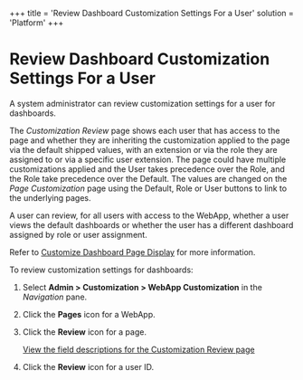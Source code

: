+++
title = 'Review Dashboard Customization Settings For a User'
solution = 'Platform'
+++

# Review Dashboard Customization Settings For a User

A system administrator can review customization settings for a user for
dashboards.

The *Customization Review* page shows each user that has access to the
page and whether they are inheriting the customization applied to the
page via the default shipped values, with an extension or via the role
they are assigned to or via a specific user extension. The page could
have multiple customizations applied and the User takes precedence over
the Role, and the Role take precedence over the Default. The values are
changed on the *Page Customization* page using the Default, Role or User
buttons to link to the underlying pages.

A user can review, for all users with access to the WebApp, whether a
user views the default dashboards or whether the user has a different
dashboard assigned by role or user assignment.

Refer to [Customize Dashboard Page
Display](Customize_Dashboard_Pages) for more information.

To review customization settings for dashboards:

1.  Select **Admin \> Customization \> WebApp Customization** in the
    *Navigation* pane.

2.  Click the **Pages** icon for a WebApp.

3.  Click the **Review** icon for a page.
    
    [View the field descriptions for the Customization Review
    page](../Sys_Admin/Page_Desc/Customization%20Review)

4.  Click the **Review** icon for a user ID.
